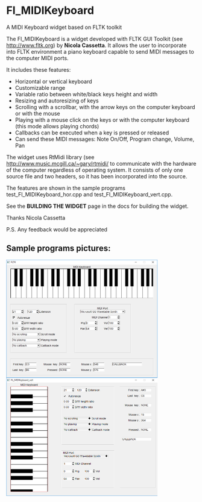 Fl_MIDIKeyboard
===============

A MIDI Keyboard widget based on FLTK toolkit

The Fl_MIDIKeyboard is a widget developed with FLTK GUI Toolkit (see <http://www.fltk.org>) by __Nicola Cassetta__.
It allows the user to incorporate into FLTK environment a piano keyboard capable to send MIDI messages to the computer
MIDI ports.

It includes these features:
- Horizontal or vertical keyboard
- Customizable range
- Variable ratio between white/black keys height and width
- Resizing and autoresizing of keys
- Scrolling with a scrollbar, with the arrow keys on the computer keyboard or with the mouse
- Playing with a mouse click on the keys or with the computer keyboard (this mode allows playing chords)
- Callbacks can be executed when a key is pressed or released
- Can send these MIDI messages: Note On/Off, Program change, Volume, Pan

The widget uses RtMidi library (see <http://www.music.mcgill.ca/~gary/rtmidi/> to communicate with the hardware of the computer
regardless of operating system. It consists of only one source file and two headers, so it has been incorporated into the source.

The features are shown in the sample programs test_Fl_MIDIKeyboard_hor.cpp and test_Fl_MIDIKeyboard_vert.cpp.

See the __BUILDING THE WIDGET__ page in the docs for building the widget.

Thanks Nicola Cassetta

P.S. Any feedback would be appreciated

Sample programs pictures:
-------------------------

<img src="horizontal.PNG" width="401" height="313" alt="Test horizontal image" title="Test_FL_MIDIKeyboard_hor.cpp" align="middle" />

<img src="vertical.PNG" width="401" height="314" alt="test vertical image" title="Test_FL_MIDIKeyboard_vert.cpp" align="middle" />


